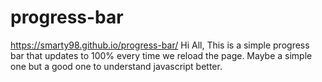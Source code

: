 # progress-bar

https://smarty98.github.io/progress-bar/
Hi All,
This is a simple progress bar that updates to 100% every time we reload the page.
Maybe a simple one but a good one to understand javascript better.
